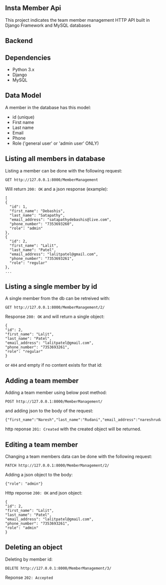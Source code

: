 Insta Member Api
----------------------------

This project indicates the team member management HTTP API built in Django Framework and MySQL databases

Backend
---------------------------


 Dependencies
 --------------------------
* Python 3.x
* Django
* MySQL

Data Model
--------------------------

A member in the database has this model:
* id (unique)
* First name
* Last name
* Email
* Phone
* Role ('general user' or 'admin user' ONLY)

Listing all members in database
--------------------------------

Listing a member can be done with the following request:

    GET http://127.0.0.1:8000/MemberManagement
    
Will return `200: OK` and a json response (example):

    [
    {
      "id": 1,
      "first_name": "Debashis",
      "last_name": "Satapathy",
      "email_address": "satapathydebashis@live.com",
      "phone_number": "7353693260",
      "role": "admin"
    },
    {
      "id": 2,
      "first_name": "Lalit",
      "last_name": "Patel",
      "email_address": "lalitpatel@gmail.com",
      "phone_number": "7353693261",
      "role": "regular"
    },
    ...
    
Listing a single member by id
------------------------------

A single member from the db can be retreived with:

    GET http://127.0.0.1:8000/MemberManagement/2/

Response `200: OK` and will return a single object:

    {
    "id": 2,
    "first_name": "Lalit",
    "last_name": "Patel",
    "email_address": "lalitpatel@gmail.com",
    "phone_number": "7353693261",
    "role": "regular"
    }
    
or `404` and empty if no content exists for that id:
    
Adding a team member
-------------------------------

Adding a team member using below post method:

    POST http://127.0.0.1:8000/MemberManagement/
    
and adding json to the body of the request:

    {"first_name":"Naresh","last_name":"Rudani","email_address":"nareshrudani@gmail.com","phone_number":"7353693263","role":"general"}
    
http reponse `201: Created` with the created object will be returned.
    
Editing a team member
------------------------------

Changing a team members data can be done with the following request:
    
    PATCH http://127.0.0.1:8000/MemberManagement/2/
    
Adding a json object to the body:
   
    {"role": "admin"}

Http reponse `200: OK` and json object:
 
    {
    "id": 2,
    "first_name": "Lalit",
    "last_name": "Patel",
    "email_address": "lalitpatel@gmail.com",
    "phone_number": "7353693261",
    "role": "admin"
    }

Deleting an object
--------------------------------

Deleting by member id:
  
    DELETE http://127.0.0.1:8000/MemberManagement/3/
 
Reponse `202: Accepted`





